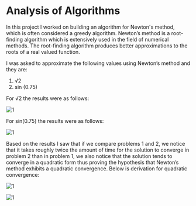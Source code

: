 # Analysis of Algorithms
In this project I worked on building an algorithm for Newton's method, which is often considered a greedy algorithm. Newton’s method is a root-finding algorithm which is extensively used in the field of numerical methods. The root-finding algorithm produces better approximations to the roots of a real valued function. 

I was asked to approximate the following values using Newton’s method and they are:
1) √2
2) sin (0.75)

For √2 the results were as follows:

![1](https://user-images.githubusercontent.com/62857780/119001428-f646e000-b959-11eb-8fa9-a870900eec9f.JPG)

For sin(0.75) the results were as follows: 

![1](https://user-images.githubusercontent.com/62857780/119003951-22636080-b95c-11eb-9545-60e9bb3f4440.JPG)

Based on the results I saw that if we compare problems 1 and 2, we notice that it takes roughly twice the amount of time for the solution to converge in problem 2 than in problem 1, we also notice that the solution tends to converge in a quadratic form thus proving the hypothesis that Newton’s method exhibits a quadratic convergence. Below is derivation for quadratic convergence: 

![1](https://user-images.githubusercontent.com/62857780/119004868-ec72ac00-b95c-11eb-92f3-eb577d9f075b.JPG)

![1](https://user-images.githubusercontent.com/62857780/119004949-01e7d600-b95d-11eb-87b0-0ed25a1d05ce.JPG)
